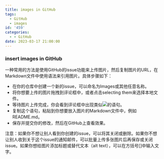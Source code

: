 ```yaml
---
title: images in GitHub
tags:
  - GitHub
  - images
id: '459'
categories:
  - - GitHub
date: 2023-03-17 21:00:00
---
```


### insert images in GitHub


一种常用的方法是使用GitHub的issue功能来上传图片，然后复制图片的URL，在Markdown文件中使用![]()语法来引用图片。具体步骤如下：

- 在你的仓库中创建一个新的issue，可以命名为Images或其他任意名称。
- 将你想要上传的图片拖拽到评论框中，或者点击selecting them来选择本地文件。
- 等待图片上传完成，你会看到评论框中出现类似![](https://user-images.githubusercontent.com/...)的语句。
- 复制这个语句，粘贴到你想要放入图片的Markdown文件中，例如README.md。
- 保存并提交你的修改，然后在GitHub上查看效果。

注意：如果你不想让别人看到你创建的issue，可以将其关闭或删除。如果你不想让别人收到关于这个issue的通知邮件，可以批量上传多张图片后再保存或关闭issue。如果你想给图片添加标题或替代文本（alt text），可以在方括号[]中输入文字。


